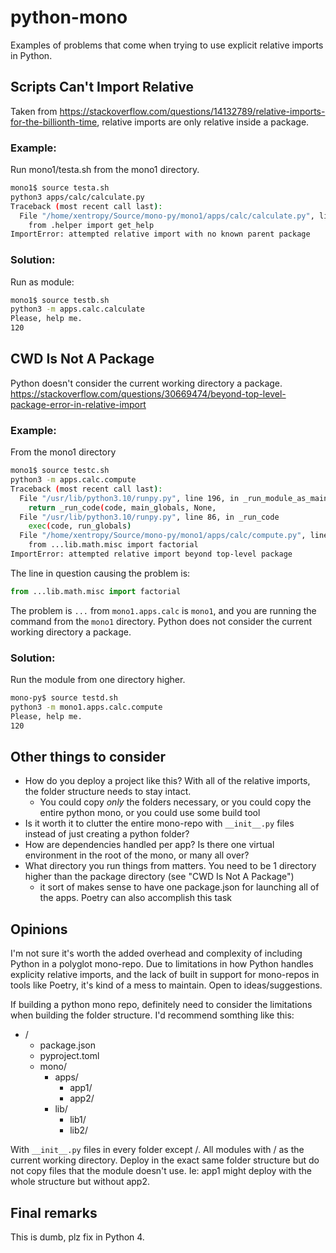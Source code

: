 # python-mono

Examples of problems that come when trying to use explicit relative imports in Python.

## Scripts Can't Import Relative

Taken from https://stackoverflow.com/questions/14132789/relative-imports-for-the-billionth-time, relative imports
are only relative inside a package.

### Example:

Run mono1/testa.sh from the mono1 directory.

```bash
mono1$ source testa.sh
python3 apps/calc/calculate.py
Traceback (most recent call last):
  File "/home/xentropy/Source/mono-py/mono1/apps/calc/calculate.py", line 1, in <module>
    from .helper import get_help
ImportError: attempted relative import with no known parent package
```

### Solution:

Run as module:

```bash
mono1$ source testb.sh
python3 -m apps.calc.calculate
Please, help me.
120
```

## CWD Is Not A Package

Python doesn't consider the current working directory a package.
https://stackoverflow.com/questions/30669474/beyond-top-level-package-error-in-relative-import

### Example:

From the mono1 directory

```bash
mono1$ source testc.sh
python3 -m apps.calc.compute
Traceback (most recent call last):
  File "/usr/lib/python3.10/runpy.py", line 196, in _run_module_as_main
    return _run_code(code, main_globals, None,
  File "/usr/lib/python3.10/runpy.py", line 86, in _run_code
    exec(code, run_globals)
  File "/home/xentropy/Source/mono-py/mono1/apps/calc/compute.py", line 4, in <module>
    from ...lib.math.misc import factorial
ImportError: attempted relative import beyond top-level package
```

The line in question causing the problem is:

```python
from ...lib.math.misc import factorial
```

The problem is `...` from `mono1.apps.calc` is `mono1`, and you are running the command from the `mono1` directory.
Python does not consider the current working directory a package.

### Solution:

Run the module from one directory higher.

```bash
mono-py$ source testd.sh
python3 -m mono1.apps.calc.compute
Please, help me.
120
```

## Other things to consider

- How do you deploy a project like this? With all of the relative imports, the folder structure needs to stay intact.
  - You could copy _only_ the folders necessary, or you could copy the entire python mono, or you could use some build tool
- Is it worth it to clutter the entire mono-repo with `__init__.py` files instead of just creating a python folder?
- How are dependencies handled per app? Is there one virtual environment in the root of the mono, or many all over?
- What directory you run things from matters. You need to be 1 directory higher than the package directory (see "CWD Is Not A Package")
  - it sort of makes sense to have one package.json for launching all of the apps. Poetry can also accomplish this task

## Opinions

I'm not sure it's worth the added overhead and complexity of including Python in a polyglot mono-repo. Due to limitations
in how Python handles explicity relative imports, and the lack of built in support for mono-repos in tools like Poetry,
it's kind of a mess to maintain. Open to ideas/suggestions.

If building a python mono repo, definitely need to consider the limitations when building the folder structure.
I'd recommend somthing like this:

- /
  - package.json
  - pyproject.toml
  - mono/
    - apps/
      - app1/
      - app2/
    - lib/
      - lib1/
      - lib2/

With `__init__.py` files in every folder except /.
All modules with / as the current working directory.
Deploy in the exact same folder structure but do not copy files that the module doesn't use.
Ie: app1 might deploy with the whole structure but without app2.

## Final remarks

This is dumb, plz fix in Python 4.
